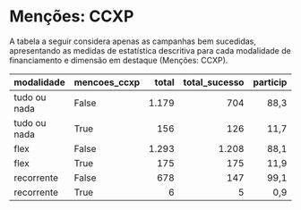 # Menções: CCXP

A tabela a seguir considera apenas as campanhas bem sucedidas, apresentando as medidas
de estatística descritiva para cada modalidade de financiamento e dimensão em destaque
(Menções: CCXP).

| modalidade   | mencoes_ccxp   |   total |   total_sucesso |   particip |   taxa_sucesso |   valor_sucesso |   media_sucesso |   std_sucesso |   min_sucesso |   max_sucesso |
|:-------------|:---------------|--------:|----------------:|-----------:|---------------:|----------------:|----------------:|--------------:|--------------:|--------------:|
| tudo ou nada | False          |    1.179 |             704 |       88,3 |           59,7 |     21.202.461,39 |        30.117,13 |      47.960,71 |         41,82 |     679.297,66 |
| tudo ou nada | True           |     156 |             126 |       11,7 |           80,8 |      2.860.818,44 |        22.704,91 |      20.582,18 |       1.720,66 |     154.365,98 |
| flex         | False          |    1.293 |            1.208 |       88,1 |           93,4 |     15.952.537,74 |        13.205,74 |      35.396,12 |         10,77 |     708.972,78 |
| flex         | True           |     175 |             175 |       11,9 |          100,0 |      2.409.594,20 |        13.769,11 |      21.333,70 |        313,27 |     121.747,80 |
| recorrente   | False          |     678 |             147 |       99,1 |           21,7 |        41.148,97 |          279,92 |        649,37 |          1,09 |       5.087,08 |
| recorrente   | True           |       6 |               5 |        0,9 |           83,3 |         2.037,99 |          407,60 |        752,99 |         40,66 |       1.753,37 |
